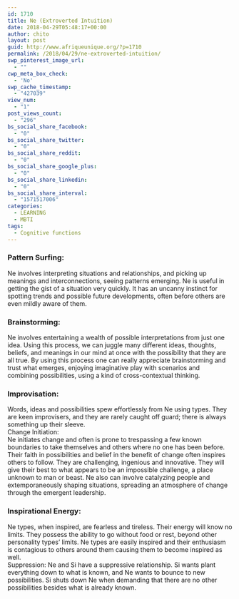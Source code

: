 ```yaml
---
id: 1710
title: Ne (Extroverted Intuition)
date: 2018-04-29T05:48:17+00:00
author: chito
layout: post
guid: http://www.afriqueunique.org/?p=1710
permalink: /2018/04/29/ne-extroverted-intuition/
swp_pinterest_image_url:
  - ""
cwp_meta_box_check:
  - 'No'
swp_cache_timestamp:
  - "427039"
view_num:
  - "1"
post_views_count:
  - "296"
bs_social_share_facebook:
  - "0"
bs_social_share_twitter:
  - "0"
bs_social_share_reddit:
  - "0"
bs_social_share_google_plus:
  - "0"
bs_social_share_linkedin:
  - "0"
bs_social_share_interval:
  - "1571517006"
categories:
  - LEARNING
  - MBTI
tags:
  - Cognitive functions
---
```

<div class="_2cuy _3dgx" data-block="true" data-editor="3rhet" data-offset-key="78ga6-0-0">
  <h3 class="_1mf _1mj" data-offset-key="78ga6-0-0">
    <span data-offset-key="78ga6-0-0">Pattern Surfing:</span>
  </h3>
  
  <div class="_1mf _1mj" data-offset-key="78ga6-0-0">
    <span data-offset-key="78ga6-0-1">Ne involves interpreting situations and relationships, and picking up meanings and interconnections, seeing patterns emerging. Ne is useful in getting the gist of a situation very quickly. It has an uncanny instinct for spotting trends and possible future developments, often before others are even mildly aware of them. </span>
  </div>
</div>

<div class="_2cuy _3dgx" data-block="true" data-editor="3rhet" data-offset-key="90stl-0-0">
  <h3 class="_1mf _1mj" data-offset-key="90stl-0-0">
    <span data-offset-key="90stl-0-0">Brainstorming:</span>
  </h3>
  
  <div class="_1mf _1mj" data-offset-key="90stl-0-0">
    <span data-offset-key="90stl-0-1"> Ne involves entertaining a wealth of possible interpretations from just one idea. Using this process, we can juggle many different ideas, thoughts, beliefs, and meanings in our mind at once with the possibility that they are all true. By using this process one can really appreciate brainstorming and trust what emerges, enjoying imaginative play with scenarios and combining possibilities, using a kind of cross-contextual thinking. </span>
  </div>
</div>

<div class="_2cuy _3dgx" data-block="true" data-editor="3rhet" data-offset-key="fata0-0-0">
  <h3 class="_1mf _1mj" data-offset-key="fata0-0-0">
    <span data-offset-key="fata0-0-0">Improvisation:</span>
  </h3>
  
  <div class="_1mf _1mj" data-offset-key="fata0-0-0">
    <span data-offset-key="fata0-0-1"> Words, ideas and possibilities spew effortlessly from Ne using types. They are keen improvisers, and they are rarely caught off guard; there is always something up their sleeve. </span>
  </div>
</div>

<div class="_2cuy _3dgx" data-block="true" data-editor="3rhet" data-offset-key="7otgr-0-0">
  <div class="_1mf _1mj" data-offset-key="7otgr-0-0">
    <span data-offset-key="7otgr-0-0">Change Initiation:</span>
  </div>
  
  <div class="_1mf _1mj" data-offset-key="7otgr-0-0">
    <span data-offset-key="7otgr-0-1">Ne initiates change and often is prone to trespassing a few known boundaries to take themselves and others where no one has been before. Their faith in possibilities and belief in the benefit of change often inspires others to follow. They are challenging, ingenious and innovative. They will give their best to what appears to be an impossible challenge, a place unknown to man or beast. Ne also can involve catalyzing people and extemporaneously shaping situations, spreading an atmosphere of change through the emergent leadership. </span>
  </div>
</div>

<div class="_2cuy _3dgx" data-block="true" data-editor="3rhet" data-offset-key="626jq-0-0">
  <h3 class="_1mf _1mj" data-offset-key="626jq-0-0">
    <span data-offset-key="626jq-0-0">Inspirational Energy:</span>
  </h3>
  
  <div class="_1mf _1mj" data-offset-key="626jq-0-0">
    <span data-offset-key="626jq-0-1"> Ne types, when inspired, are fearless and tireless. Their energy will know no limits. They possess the ability to go without food or rest, beyond other personality types’ limits. Ne types are easily inspired and their enthusiasm is contagious to others around them causing them to become inspired as well. </span>
  </div>
</div>

<div class="_2cuy _3dgx" data-block="true" data-editor="3rhet" data-offset-key="26tu-0-0">
  <div class="_1mf _1mj" data-offset-key="26tu-0-0">
    <span data-offset-key="26tu-0-0">Suppression:</span><span data-offset-key="26tu-0-1"> Ne and Si have a suppressive relationship. Si wants plant everything down to what is known, and Ne wants to bounce to new possibilities. Si shuts down Ne when demanding that there are no other possibilities besides what is already known. </span>
  </div>
</div>